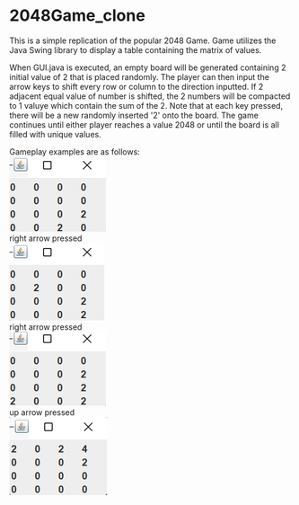 # 2048Game_clone
This is a simple replication of the popular 2048 Game. Game utilizes the Java Swing library to display a table containing the matrix of values.

When GUI.java is executed, an empty board will be generated containing 2 initial value of 2 that is placed randomly. The player can then input the arrow keys to shift every row or column to the direction inputted. If 2 adjacent equal value of number is shifted, the 2 numbers will be compacted to 1 valuye which contain the sum of the 2. Note that at each key pressed, there will be a new randomly inserted '2' onto the board. The game continues until either player reaches a value 2048 or until the board is all filled with unique values.

Gameplay examples are as follows:<br>
![screenshot1Of2048Gameplay](img/initGame.png) <br>
right arrow pressed <br>
![screenshot1Of2048Gameplay](img/ss1.png) <br>
right arrow pressed <br>
![screenshot1Of2048Gameplay](img/ss2.png) <br>
up arrow pressed <br>
![screenshot1Of2048Gameplay](img/ss3.png) <br>

